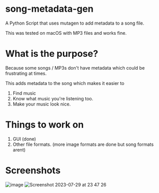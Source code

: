# song-metadata-gen
A Python Script that uses mutagen to add metadata to a song file.

This was tested on macOS with MP3 files and works fine.
# What is the purpose?
Because some songs / MP3s don't have metadata which could be frustrating at times.

This adds metadata to the song which makes it easier to 
1. Find music
2. Know what music you're listening too.
3. Make your music look nice.
# Things to work on
1. GUI (done)
2. Other file formats. (more image formats are done but song formats arent)
# Screenshots 
![image](https://github.com/n1d3v/song-metadata-gen/assets/135556230/1e0f0e9f-a426-416e-b0a0-a0c42cce8d6e) 
![Screenshot 2023-07-29 at 23 47 26](https://github.com/n1d3v/song-metadata-gen/assets/135556230/71836e92-8cf1-4e4a-9730-27e10bd8a0be)
